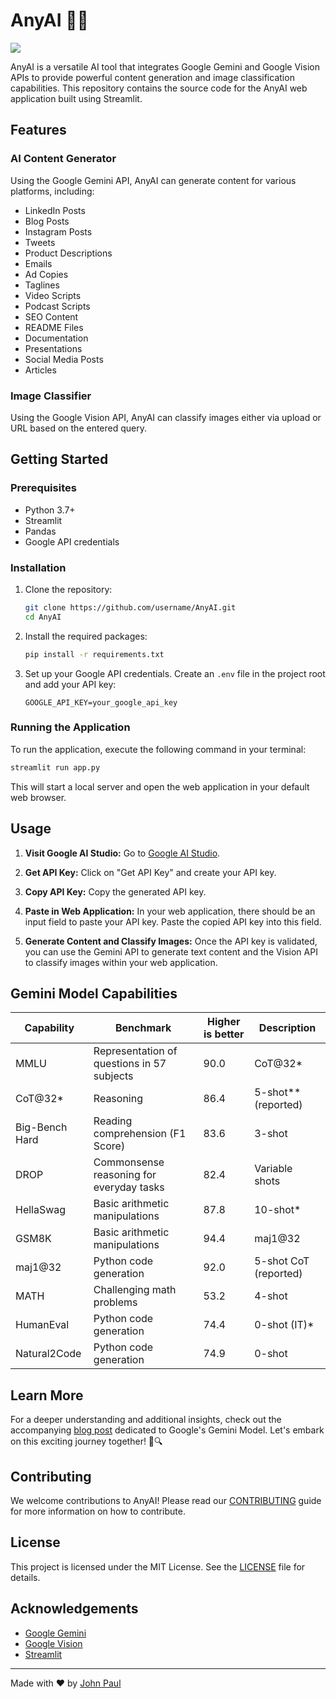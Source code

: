 # AnyAI 🚀🤖

![](https://github.com/RJohnPaul/QRGen/blob/82dba01418449df23c034dfb6455ce678a4410ff/gif.gif)

AnyAI is a versatile AI tool that integrates Google Gemini and Google Vision APIs to provide powerful content generation and image classification capabilities. This repository contains the source code for the AnyAI web application built using Streamlit.

## Features

### AI Content Generator
Using the Google Gemini API, AnyAI can generate content for various platforms, including:
- LinkedIn Posts
- Blog Posts
- Instagram Posts
- Tweets
- Product Descriptions
- Emails
- Ad Copies
- Taglines
- Video Scripts
- Podcast Scripts
- SEO Content
- README Files
- Documentation
- Presentations
- Social Media Posts
- Articles

### Image Classifier
Using the Google Vision API, AnyAI can classify images either via upload or URL based on the entered query.

## Getting Started

### Prerequisites
- Python 3.7+
- Streamlit
- Pandas
- Google API credentials

### Installation

1. Clone the repository:
   ```bash
   git clone https://github.com/username/AnyAI.git
   cd AnyAI
   ```

2. Install the required packages:
   ```bash
   pip install -r requirements.txt
   ```

3. Set up your Google API credentials. Create an `.env` file in the project root and add your API key:
   ```env
   GOOGLE_API_KEY=your_google_api_key
   ```

### Running the Application

To run the application, execute the following command in your terminal:
```bash
streamlit run app.py
```

This will start a local server and open the web application in your default web browser.

## Usage

1. **Visit Google AI Studio:**
   Go to [Google AI Studio](https://ai.google.dev/).

2. **Get API Key:**
   Click on "Get API Key" and create your API key.

3. **Copy API Key:**
   Copy the generated API key.

4. **Paste in Web Application:**
   In your web application, there should be an input field to paste your API key. Paste the copied API key into this field.

5. **Generate Content and Classify Images:**
   Once the API key is validated, you can use the Gemini API to generate text content and the Vision API to classify images within your web application.

## Gemini Model Capabilities

| Capability       | Benchmark                                               | Higher is better | Description                |
|------------------|---------------------------------------------------------|------------------|----------------------------|
| MMLU             | Representation of questions in 57 subjects              | 90.0             | CoT@32*                    |
| CoT@32*          | Reasoning                                               | 86.4             | 5-shot** (reported)        |
| Big-Bench Hard   | Reading comprehension (F1 Score)                        | 83.6             | 3-shot                     |
| DROP             | Commonsense reasoning for everyday tasks                | 82.4             | Variable shots             |
| HellaSwag        | Basic arithmetic manipulations                          | 87.8             | 10-shot*                   |
| GSM8K            | Basic arithmetic manipulations                          | 94.4             | maj1@32                    |
| maj1@32          | Python code generation                                  | 92.0             | 5-shot CoT (reported)      |
| MATH             | Challenging math problems                               | 53.2             | 4-shot                     |
| HumanEval        | Python code generation                                  | 74.4             | 0-shot (IT)*               |
| Natural2Code     | Python code generation                                  | 74.9             | 0-shot                     |

## Learn More

For a deeper understanding and additional insights, check out the accompanying [blog post](https://deepmind.google/technologies/gemini/#introduction) dedicated to Google's Gemini Model. Let's embark on this exciting journey together! 🌟🔍

## Contributing

We welcome contributions to AnyAI! Please read our [CONTRIBUTING](CONTRIBUTING.md) guide for more information on how to contribute.

## License

This project is licensed under the MIT License. See the [LICENSE](LICENSE) file for details.

## Acknowledgements

- [Google Gemini](https://ai.google.dev/)
- [Google Vision](https://cloud.google.com/vision)
- [Streamlit](https://streamlit.io/)

---

Made with ❤️ by [John Paul](https://github.com/RJohnPaul)

